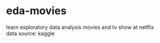 # eda-movies
learn exploratory data analysis movies and tv show at netflix <br>
data source: kaggle
